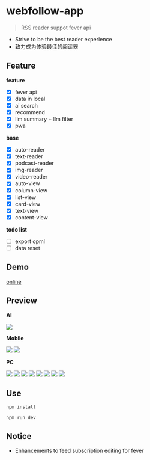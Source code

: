 # webfollow-app

> RSS reader suppot fever api

- Strive to be the best reader experience
- 致力成为体验最佳的阅读器

## Feature

**feature**

- [x] fever api
- [x] data in local
- [x] ai search
- [x] recommend
- [x] llm summary + llm filter
- [x] pwa

**base**

- [x] auto-reader
- [x] text-reader
- [x] podcast-reader
- [x] img-reader
- [x] video-reader
- [x] auto-view
- [x] column-view
- [x] list-view
- [x] card-view
- [x] text-view
- [x] content-view

**todo list**

- [ ] export opml
- [ ] data reset

## Demo

[online](https://webfollow.cc)

## Preview

**AI**

![](./doc/ai-search.png)

**Mobile**

![](./doc/mobile-feed.png)
![](./doc/mobile-reader.png)

**PC**

![](./doc/col-view.png)
![](./doc/text-reader.png)
![](./doc/podcast-reader.png)
![](./doc/video-reader.png)
![](./doc/img-reader.png)
![](./doc/feed-items.png)
![](./doc/login.png)
![](./doc/feed-follow.png)

## Use

```
npm install
```

```
npm run dev
```

## Notice

- Enhancements to feed subscription editing for fever
